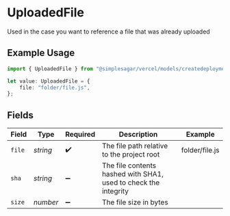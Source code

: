 # UploadedFile

Used in the case you want to reference a file that was already uploaded

## Example Usage

```typescript
import { UploadedFile } from "@simplesagar/vercel/models/createdeploymentop.js";

let value: UploadedFile = {
    file: "folder/file.js",
};
```

## Fields

| Field                                                           | Type                                                            | Required                                                        | Description                                                     | Example                                                         |
| --------------------------------------------------------------- | --------------------------------------------------------------- | --------------------------------------------------------------- | --------------------------------------------------------------- | --------------------------------------------------------------- |
| `file`                                                          | *string*                                                        | :heavy_check_mark:                                              | The file path relative to the project root                      | folder/file.js                                                  |
| `sha`                                                           | *string*                                                        | :heavy_minus_sign:                                              | The file contents hashed with SHA1, used to check the integrity |                                                                 |
| `size`                                                          | *number*                                                        | :heavy_minus_sign:                                              | The file size in bytes                                          |                                                                 |